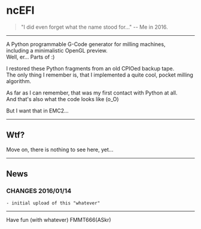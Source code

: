 ncEFI
=====
>"I did even forget what the name stood for..." -- Me in 2016.

---

A Python programmable G-Code generator for milling machines,  
including a minimalistic OpenGL preview.  
Well, er... Parts of :)

I restored these Python fragments from an old CPIOed backup tape.  
The only thing I remember is, that I implemented a quite cool,
pocket milling algorithm.

As far as I can remember, that was my first contact with Python at all.  
And that's also what the code looks like (o_O)

But I want that in EMC2...


---
## Wtf?

Move on, there is nothing to see here, yet...


---
## News

### CHANGES 2016/01/14

    - initial upload of this "whatever"


---

Have fun (with whatever)
FMMT666(ASkr)
